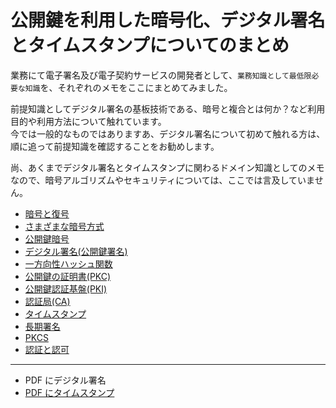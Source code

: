 # 公開鍵を利用した暗号化、デジタル署名とタイムスタンプについてのまとめ

業務にて電子署名及び電子契約サービスの開発者として、`業務知識として最低限必要な知識`を、それぞれのメモをここにまとめてみました。

前提知識としてデジタル署名の基板技術である、暗号と複合とは何か？など利用目的や利用方法について触れています。  
今では一般的なものではありますあ、デジタル署名について初めて触れる方は、順に追って前提知識を確認することをお勧めします。

尚、あくまでデジタル署名とタイムスタンプに関わるドメイン知識としてのメモなので、暗号アルゴリズムやセキュリティについては、ここでは言及していません。

- [暗号と復号](EncryptionAndDecryption.md)
- [さまざまな暗号方式](VariousCryptographyMethods.md)
- [公開鍵暗号](PublicKeyEncryption.md)
- [デジタル署名(公開鍵署名)](DigitalSignature.md)
- [一方向性ハッシュ関数](OneWayHashFunction.md)
- [公開鍵の証明書(PKC)](PublicKeyCertificate.md)
- [公開鍵認証基盤(PKI)](PublicKeyCryptographyInfrastructure.md)
- [認証局(CA)](CertificationAuthority.md)
- [タイムスタンプ](TimeStamps.md)
- [長期署名](LongTermSignature.md)
- [PKCS](PKCS.md)
- [認証と認可](AuthenticationAndAuthorization.md)

---

- PDF にデジタル署名
- [PDF にタイムスタンプ](AddingTimestampToPDF.md)
<!-- - [公開鍵鍵交換](PublicKeyExchange.md) -->
<!-- - [公開鍵暗号を利用したバックアップ](BackupUsingPublicKeyCryptography.md) -->
<!-- - [公開鍵認証](PublicKeyAuthentication.md) -->
<!-- - [公開鍵に基づくアクセス制御](PublicKeyBasedAccessControl.md) -->
